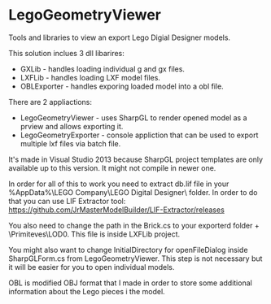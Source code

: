 # LegoGeometryViewer
Tools and libraries to view an export Lego Digial Designer models.

This solution inclues 3 dll libarires:

* GXLib - handles loading individual g and gx files.
* LXFLib - handles loading LXF model files.
* OBLExporter - handles exporing loaded model into a obl file.

There are 2 appliactions:

* LegoGeometryViewer - uses SharpGL to render opened model as a prview and allows exporting it.
* LegoGeometryExporter - console appliction that can be used to export multiple lxf files via batch file.

It's made in Visual Studio 2013 because SharpGL project templates are only available up to this version. It might not compile in newer one.

In order for all of this to work you need to extract db.lif file in your %AppData%\LEGO Company\LEGO Digital Designer\ folder. In order to do that you can use LIF Extractor tool: https://github.com/JrMasterModelBuilder/LIF-Extractor/releases

You also need to change the path in the Brick.cs to your exporterd folder + \Primiteves\LOD0\. This file is inside LXFLib project.

You might also want to change InitialDirectory for openFileDialog inside SharpGLForm.cs from LegoGeometryViewer. This step is not necessary but it will be easier for you to open individual models.

OBL is modified OBJ format that I made in order to store some additional information about the Lego pieces i the model.
